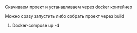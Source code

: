 Скачиваем проект и устанавливаем через docker контейнер

Можно сразу запустить либо собрать проект через build

1) Docker-compose up -d
